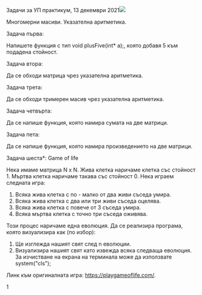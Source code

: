 ﻿Задачи за УП практикум, 13 декември 2021![](Aspose.Words.59ec2a8c-5653-4c8b-af7c-e5e793a49428.001.png)

Многомерни масиви. Указателна аритметика.

Задача първа:

Напишете функция с тип void plusFive(int\* a);, която добавя 5 към подадена стойност.

Задача втора:

Да се обходи матрица чрез указателна аритметика.

Задача трета:

Да се обходи тримерен масив чрез указателна аритметика.

Задача четвърта:

Да се напише функция, която намира сумата на две матрици.

Задача пета:

Да се напише функция, която намира произведението на две матрици.

Задача шеста\*: Game of life

Нека имаме матрица N x N. Жива клетка наричаме клетка със стойност 1. Мъртва клетка наричаме такава със стойност 0. Нека играем следната игра:

1. Всяка жива клетка с по - малко от два живи съседа умира.
1. Всяка жива клетка с два или три живи съседа оцелява.
1. Всяка жива клетка с повече от 3 съседа умира.
1. Всяка мъртва клетка с точно три съседа оживява.

Този процес наричаме една еволюция. Да се реализира програма, която визуализира как (по избор):

1. Ще изглежда нашият свят след n еволюции.
1. Визуализира нашият свят като извежда всяка следваща еволюция. За изчистване на екрана на терминала може да използвате system("cls");

Линк към оригиналната игра: https://playgameoflife.com/.

1
